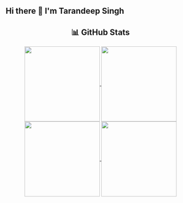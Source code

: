 ## Hi there 👋 I'm Tarandeep Singh

<div align="center">

## 📊 GitHub Stats

<a href="https://github.com/Tarandeep100">
  <img height=200 align="center" src="https://github-readme-stats.vercel.app/api?username=Tarandeep100&show_icons=true&theme=radical" />
</a>
<a href="https://github.com/Tarandeep100">
  <img height=200 align="center" src="https://github-readme-stats.vercel.app/api/top-langs?username=Tarandeep100&layout=compact&theme=radical&card_width=320" />
</a>

<a href="https://github.com/Tarandeep100">
  <img height=200 align="center" src="https://github-readme-stats.vercel.app/api?username=Tarandeep-wonderfi&show_icons=true&theme=radical" />
</a>
<a href="https://github.com/Tarandeep100">
  <img height=200 align="center" src="https://github-readme-stats.vercel.app/api/top-langs?username=Tarandeep-wonderfi&layout=compact&theme=radical&card_width=320" />
</a>

</div>

<div align="center">
